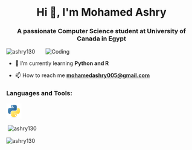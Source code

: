 <h1 align="center">Hi 👋, I'm Mohamed Ashry</h1>
<h3 align="center">A passionate Computer Science student at University of Canada in Egypt</h3>
<img align="right" alt="Coding" width="400" src="https://cdn.dribbble.com/users/1162077/screenshots/3848914/programmer.gif">

<p align="left"> <img src="https://komarev.com/ghpvc/?username=ashry130&label=Profile%20views&color=0e75b6&style=flat" alt="ashry130" /> </p>

- 🌱 I’m currently learning **Python and R**

- 📫 How to reach me **mohamedashry005@gmail.com**

<p align="left">
</p>

<h3 align="left">Languages and Tools:</h3>
<p align="left"> <a href="https://www.python.org" target="_blank" rel="noreferrer"> <img src="https://raw.githubusercontent.com/devicons/devicon/master/icons/python/python-original.svg" alt="python" width="40" height="40"/> </a> </p>

<p>&nbsp;<img align="center" src="https://github-readme-stats.vercel.app/api?username=ashry130&show_icons=true&locale=en" alt="ashry130" /></p>

<p><img align="center" src="https://github-readme-streak-stats.herokuapp.com/?user=ashry130&" alt="ashry130" /></p>
